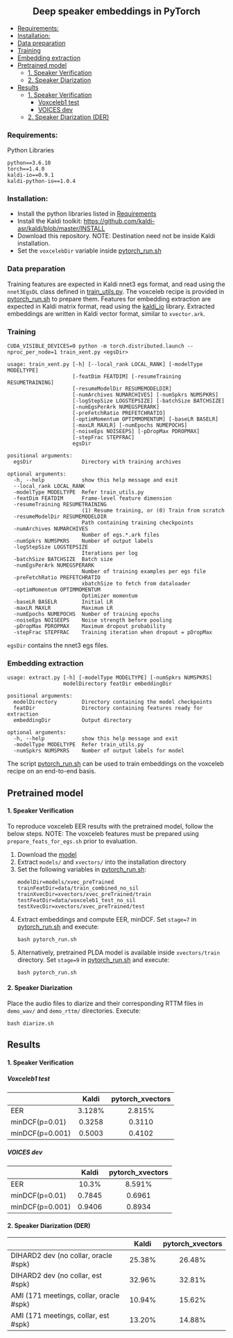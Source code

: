 ## <div align="center">Deep speaker embeddings in PyTorch</div>

* [Requirements:](#requirements)
* [Installation:](#installation)
* [Data preparation](#data-preparation)
* [Training](#training)
* [Embedding extraction](#embedding-extraction)
* [Pretrained model](#pretrained-model)
  * [1. Speaker Verification](#1-speaker-verification)
  * [2. Speaker Diarization](#2-speaker-diarization)
* [Results](#results)
  * [1. Speaker Verification](#1-speaker-verification-1)
    * [Voxceleb1 test](#voxceleb1-test)
    * [VOICES dev](#voices-dev)
  * [2. Speaker Diarization (DER)](#2-speaker-diarization-der)

### Requirements:
Python Libraries
```
python==3.6.10
torch==1.4.0
kaldi-io==0.9.1
kaldi-python-io==1.0.4
```


### Installation:
* Install the python libraries listed in [Requirements](#requirements)
* Install the Kaldi toolkit: https://github.com/kaldi-asr/kaldi/blob/master/INSTALL
* Download this repository. NOTE: Destination need not be inside Kaldi installation.
* Set the `voxcelebDir` variable inside [pytorch_run.sh](pytorch_run.sh)

### Data preparation

Training features are expected in Kaldi nnet3 egs format, and read using the `nnet3EgsDL` class defined in [train_utils.py](train_utils.py). The voxceleb recipe is provided in [pytorch_run.sh](pytorch_run.sh) to prepare them. Features for embedding extraction are expected in Kaldi matrix format, read using the [kaldi_io](https://github.com/vesis84/kaldi-io-for-python) library. Extracted embeddings are written in Kaldi vector format, similar to `xvector.ark`.

### Training
```
CUDA_VISIBLE_DEVICES=0 python -m torch.distributed.launch --nproc_per_node=1 train_xent.py <egsDir>
```
```
usage: train_xent.py [-h] [--local_rank LOCAL_RANK] [-modelType MODELTYPE]
                     [-featDim FEATDIM] [-resumeTraining RESUMETRAINING]
                     [-resumeModelDir RESUMEMODELDIR]
                     [-numArchives NUMARCHIVES] [-numSpkrs NUMSPKRS]
                     [-logStepSize LOGSTEPSIZE] [-batchSize BATCHSIZE]
                     [-numEgsPerArk NUMEGSPERARK]
                     [-preFetchRatio PREFETCHRATIO]
                     [-optimMomentum OPTIMMOMENTUM] [-baseLR BASELR]
                     [-maxLR MAXLR] [-numEpochs NUMEPOCHS]
                     [-noiseEps NOISEEPS] [-pDropMax PDROPMAX]
                     [-stepFrac STEPFRAC]
                     egsDir

positional arguments:
  egsDir                Directory with training archives

optional arguments:
  -h, --help            show this help message and exit
  --local_rank LOCAL_RANK
  -modelType MODELTYPE  Refer train_utils.py
  -featDim FEATDIM      Frame-level feature dimension
  -resumeTraining RESUMETRAINING
                        (1) Resume training, or (0) Train from scratch
  -resumeModelDir RESUMEMODELDIR
                        Path containing training checkpoints
  -numArchives NUMARCHIVES
                        Number of egs.*.ark files
  -numSpkrs NUMSPKRS    Number of output labels
  -logStepSize LOGSTEPSIZE
                        Iterations per log
  -batchSize BATCHSIZE  Batch size
  -numEgsPerArk NUMEGSPERARK
                        Number of training examples per egs file
  -preFetchRatio PREFETCHRATIO
                        xbatchSize to fetch from dataloader
  -optimMomentum OPTIMMOMENTUM
                        Optimizer momentum
  -baseLR BASELR        Initial LR
  -maxLR MAXLR          Maximum LR
  -numEpochs NUMEPOCHS  Number of training epochs
  -noiseEps NOISEEPS    Noise strength before pooling
  -pDropMax PDROPMAX    Maximum dropout probability
  -stepFrac STEPFRAC    Training iteration when dropout = pDropMax

```
`egsDir` contains the nnet3 egs files.

### Embedding extraction
```
usage: extract.py [-h] [-modelType MODELTYPE] [-numSpkrs NUMSPKRS]
                  modelDirectory featDir embeddingDir

positional arguments:
  modelDirectory        Directory containing the model checkpoints
  featDir               Directory containing features ready for extraction
  embeddingDir          Output directory

optional arguments:
  -h, --help            show this help message and exit
  -modelType MODELTYPE  Refer train_utils.py
  -numSpkrs NUMSPKRS    Number of output labels for model
```
The script [pytorch_run.sh](pytorch_run.sh) can be used to train embeddings on the voxceleb recipe on an end-to-end basis.

## Pretrained model

#### 1. Speaker Verification
To reproduce voxceleb EER results with the pretrained model, follow the below steps.
NOTE: The voxceleb features must be prepared using `prepare_feats_for_egs.sh` prior to evaluation.

1) Download the [model](https://drive.google.com/file/d/1gbAWDdWN_pkOim4rWVXUlfuYjfyJqUHZ/view?usp=sharing)
2) Extract `models/` and `xvectors/` into the installation directory
3) Set the following variables in [pytorch_run.sh](pytorch_run.sh):
    ```
    modelDir=models/xvec_preTrained
    trainFeatDir=data/train_combined_no_sil
    trainXvecDir=xvectors/xvec_preTrained/train
    testFeatDir=data/voxceleb1_test_no_sil
    testXvecDir=xvectors/xvec_preTrained/test
    ```
4) Extract embeddings and compute EER, minDCF. Set `stage=7` in [pytorch_run.sh](pytorch_run.sh) and execute:
   ```
   bash pytorch_run.sh
   ```
5) Alternatively, pretrained PLDA model is available inside `xvectors/train` directory. Set `stage=9` in [pytorch_run.sh](pytorch_run.sh) and execute:
   ```
   bash pytorch_run.sh
   ```
#### 2. Speaker Diarization
Place the audio files to diarize and their corresponding RTTM files in `demo_wav/` and `demo_rttm/` directories. Execute:
```
bash diarize.sh
```

## Results

#### 1. Speaker Verification

##### Voxceleb1 test

|         | Kaldi           | pytorch_xvectors  |
|:-------------|:-------------:|:-----:|
| EER      | 3.128% | 2.815% |
| minDCF(p=0.01)      | 0.3258      |   0.3110 |
| minDCF(p=0.001) | 0.5003      |    0.4102 |

##### VOICES dev

|         | Kaldi           | pytorch_xvectors  |
|:-------------|:-------------:|:-----:|
| EER      | 10.3% | 8.591% |
| minDCF(p=0.01)      | 0.7845      |   0.6961 |
| minDCF(p=0.001) | 0.9406      |    0.8934 |


#### 2. Speaker Diarization (DER)

|         | Kaldi           | pytorch_xvectors  |
|:-------------|:-------------:|:-----:|
| DIHARD2 dev (no collar, oracle #spk)      | 25.38% | 26.48% |
| DIHARD2 dev (no collar, est #spk)      | 32.96% | 32.81% |
| AMI (171 meetings, collar, oracle #spk) | 10.94% | 15.62% |
| AMI (171 meetings, collar, est #spk) | 13.20% | 14.88% |
